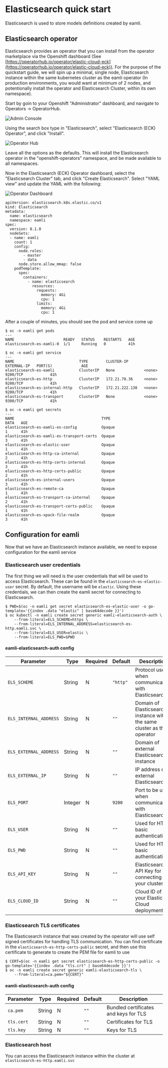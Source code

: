 # Elasticsearch quick start
Elasticsearch is used to store models definitions created by eamli.

## Elasticsearch operator
Elasticsearch provides an operator that you can install from the operator marketplace via the Openshift dashboard (See [https://operatorhub.io/operator/elastic-cloud-eck](https://operatorhub.io/operator/elastic-cloud-eck)).
For the purpose of the quickstart guide, we will spin up a minimal, single node, Elasticsearch instance within the same kubernetes cluster as the eamli operator (In production environments, you would want at minimum of 2 nodes, and potentionally install the operator and Elasticsearch Cluster, within its own namespace).

Start by goin to your Openshift "Administrator" dashboard, and navigate to Operators -> OperatorHub.

![Admin Console](/imgs/elasticsearch/overview.png)

Using the search box type in "Elasticsearch", select "Elasticsearch (ECK) Operator", and click "Install".

![Operator Hub](/imgs/elasticsearch/operatorhub.png)

Leave all the options as the defaults. This will install the Elasticsearch operator in the "openshift-operators" namespace, and be made available to all namespaces.

Now in the Elasticsearch (ECK) Operator dashboard, select the "Elasticsearch Cluster" tab, and click "Create Elasticsearch". Select "YAML view" and update the YAML with the following:

![Operator Dashboard](/imgs/elasticsearch/dashboard.png)

    apiVersion: elasticsearch.k8s.elastic.co/v1
    kind: Elasticsearch
    metadata:
      name: elasticsearch
      namespace: eamli
    spec:
      version: 8.1.0
      nodeSets:
      - name: eamli
        count: 1
        config:
          node.roles:
            - master
            - data
          node.store.allow_mmap: false
        podTemplate:
          spec:
            containers:
              - name: elasticsearch
                resources:
                  requests:
                    memory: 4Gi
                    cpu: 1
                  limits:
                    memory: 4Gi
                    cpu: 1

After a couple of minutes, you should see the pod and service come up

    $ oc -n eamli get pods
    ---
    NAME                      READY   STATUS    RESTARTS   AGE
    elasticsearch-es-eamli-0  1/1     Running   0          41h

    $ oc -n eamli get service
    ---
    NAME                             TYPE        CLUSTER-IP       EXTERNAL-IP   PORT(S)             AGE
    elasticsearch-es-eamli           ClusterIP   None             <none>        9200/TCP            41h
    elasticsearch-es-http            ClusterIP   172.21.70.36     <none>        9200/TCP            41h
    elasticsearch-es-internal-http   ClusterIP   172.21.222.130   <none>        9200/TCP            41h
    elasticsearch-es-transport       ClusterIP   None             <none>        9300/TCP            41h

    $ oc -n eamli get secrets
    ---
    NAME                                       TYPE                                  DATA   AGE
    elasticsearch-es-eamli-es-config           Opaque                                1      41h
    elasticsearch-es-eamli-es-transport-certs  Opaque                                3      41h
    elasticsearch-es-elastic-user              Opaque                                1      41h
    elasticsearch-es-http-ca-internal          Opaque                                2      41h
    elasticsearch-es-http-certs-internal       Opaque                                3      41h
    elasticsearch-es-http-certs-public         Opaque                                2      41h
    elasticsearch-es-internal-users            Opaque                                3      41h
    elasticsearch-es-remote-ca                 Opaque                                1      41h
    elasticsearch-es-transport-ca-internal     Opaque                                2      41h
    elasticsearch-es-transport-certs-public    Opaque                                1      41h
    elasticsearch-es-xpack-file-realm          Opaque                                3      41h

## Configuration for eamli

Now that we have an Elasticsearch instance available, we need to expose configuration for the eamli service

### Elasticsearch user credentials

The first thing we will need is the user credentials that will be used to access Elasticsearch. These can be found in the `elasticsearch-es-elastic-user` secret.
By default, the username will be `elastic`. Using these credentials, we can then create the eamli secret for connecting to Elasticsearch.

    $ PWD=$(oc -n eamli get secret elasticsearch-es-elastic-user -o go-template='{{index .data "elastic" | base64decode }}')
    $ oc kubectl -n eamli create secret generic eamli-elasticsearch-auth \
        --from-literal=ELS_SCHEME=https \
        --from-literal=ELS_INTERNAL_ADDRESS=elasticsearch-es-http.eamli.svc \
        --from-literal=ELS_USER=elastic \
        --from-literal=ELS_PWD=$PWD

#### eamli-elasticsearch-auth config

| Parameter                 | Type    | Required | Default      | Description |
| ------------------------- | ------- | -------- | ------------ | ----------- |
| `ELS_SCHEME`              | String  | N        | `"http"`     | Protocol used when communicating with Elasticsearch |
| `ELS_INTERNAL_ADDRESS`    | String  | N        | `""`         | Domain of Elasticsearch instance within the same cluster as the operator |
| `ELS_EXTERNAL_ADDRESS`    | String  | N        | `""`         | Domain of external Elasticsearch instance |
| `ELS_EXTERNAL_IP`         | String  | N        | `""`         | IP address of external Elasticsearch
| `ELS_PORT`                | Integer | N        | `9200`       | Port to be used when communicating with Elasticsearch |
| `ELS_USER`                | String  | N        | `""`         | Used for HTTP basic authentication |
| `ELS_PWD`                 | String  | N        | `""`         | Used for HTTP basic authentication |
| `ELS_API_KEY`             | String  | N        | `""`         | Elasticsearch’s API Key for connecting to your cluster |
| `ELS_CLOUD_ID`            | String  | N        | `""`         | Cloud ID of your Elastic Cloud deployment |

### Elasticsearch TLS certificates

The Elasticsearch instance that was created by the operator will use self signed certificates for handling TLS communication.
You can find certificate in the `elasticsearch-es-http-certs-public` secret, and then use this certificate to generate to create the PEM file for eamli to use

    $ CERT=$(oc -n eamli get secret elasticsearch-es-http-certs-public -o go-template='{{index .data "tls.crt" | base64decode }}')
    $ oc -n eamli create secret generic eamli-elasticsearch-tls \
        --from-literal=ca.pem="${CERT}"

#### eamli-elasticsearch-auth config

| Parameter     | Type    | Required | Default      | Description |
| ------------- | ------- | -------- | ------------ | ----------- |
| `ca.pem`      | String  | N        | `""`         | Bundled certificates and keys for TLS |
| `tls.cert`    | String  | N        | `""`         | Certificates for TLS |
| `tls.key`     | String  | N        | `""`         | Keys for TLS |

### Elasticsearch host
You can access the Elasticsearch instance within the cluster at `elasticsearch-es-http.eamli.svc`

